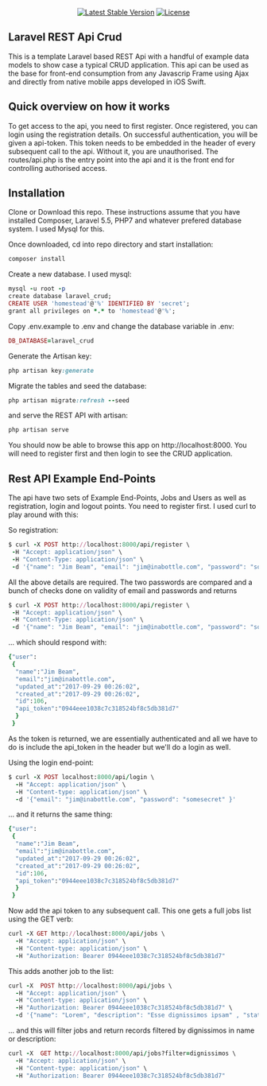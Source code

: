 
<p align="center">
<a href="https://packagist.org/packages/laravel/framework"><img src="https://poser.pugx.org/laravel/framework/v/stable.svg" alt="Latest Stable Version"></a>
<a href="https://packagist.org/packages/laravel/framework"><img src="https://poser.pugx.org/laravel/framework/license.svg" alt="License"></a>
</p>

## Laravel REST Api Crud
This is a template Laravel based REST Api with a handful of example data models to show case a typical CRUD application. This api can be used as the base for front-end consumption from any Javascrip Frame using Ajax and directly from native mobile apps developed in iOS Swift.

## Quick overview on how it works
To get access to the api, you need to first register. Once registered, you can login using the registration details. On successful authentication, you will be given a api-token. This token needs to be embedded in the header of every subsequent call to the api. Without it, you are unauthorised. The routes/api.php is the entry point into the api and it is the front end for controlling authorised access.

## Installation
Clone or Download this repo. These instructions assume that you have installed Composer, Laravel 5.5, PHP7 and whatever prefered database system. I used Mysql for this.

Once downloaded, cd into repo directory and start installation:

````ruby
composer install 
````

Create a new database. I used mysql:
````ruby
mysql -u root -p
create database laravel_crud;
CREATE USER 'homestead'@'%' IDENTIFIED BY 'secret';
grant all privileges on *.* to 'homestead'@'%';
````

Copy .env.example to .env and change the database variable in .env:
````ruby
DB_DATABASE=laravel_crud
````

Generate the Artisan key:
````ruby
php artisan key:generate
````

Migrate the tables and seed the database:
````ruby
php artisan migrate:refresh --seed
````

and serve the REST API with artisan:
````ruby
php artisan serve
````

You should now be able to browse this app on http://localhost:8000. You will need to register first and then login to see the CRUD application.

## Rest API Example End-Points
The api have two sets of Example End-Points, Jobs and Users as well as registration, login and logout points. You need to register first. I used curl to play around with this:

So registration:

````ruby
$ curl -X POST http://localhost:8000/api/register \
 -H "Accept: application/json" \
 -H "Content-Type: application/json" \
 -d '{"name": "Jim Beam", "email": "jim@inabottle.com", "password": "somesecret", "password_confirmation": "somesecret"}'
````

All the above details are required. The two passwords are compared and a bunch of checks done on validity of email and passwords and returns

````ruby
$ curl -X POST http://localhost:8000/api/register \
 -H "Accept: application/json" \
 -H "Content-Type: application/json" \
 -d '{"name": "Jim Beam", "email": "jim@inabottle.com", "password": "somesecret", "password_confirmation": "somesecret"}'
````
... which should respond with:

````ruby
{"user": 
 {
  "name":"Jim Beam",
  "email":"jim@inabottle.com",
  "updated_at":"2017-09-29 00:26:02",
  "created_at":"2017-09-29 00:26:02",
  "id":106,
  "api_token":"0944eee1038c7c318524bf8c5db381d7"
  }
 }
````
As the token is returned, we are essentially authenticated and all we have to do is include the api_token in the header but we'll do a login as well.

Using the login end-point:

````ruby
$ curl -X POST localhost:8000/api/login \
  -H "Accept: application/json" \
  -H "Content-type: application/json" \
  -d '{"email": "jim@inabottle.com", "password": "somesecret" }'
 ````

... and it returns the same thing:

````ruby
{"user": 
 {
  "name":"Jim Beam",
  "email":"jim@inabottle.com",
  "updated_at":"2017-09-29 00:26:02",
  "created_at":"2017-09-29 00:26:02",
  "id":106,
  "api_token":"0944eee1038c7c318524bf8c5db381d7"
  }
 }
````

Now add the api token to any subsequent call. This one gets a full jobs list using the GET verb:
````ruby
curl -X GET http://localhost:8000/api/jobs \
  -H "Accept: application/json" \
  -H "Content-type: application/json" \
  -H "Authorization: Bearer 0944eee1038c7c318524bf8c5db381d7" 
````

This adds another job to the list:

````ruby
curl -X  POST http://localhost:8000/api/jobs \
  -H "Accept: application/json" \
  -H "Content-type: application/json" \
  -H "Authorization: Bearer 0944eee1038c7c318524bf8c5db381d7" \
  -d '{"name": "Lorem", "description": "Esse dignissimos ipsam" , "status_id": 1, "progress": 2, "assignedto_id": 2}'
````

... and this will filter jobs and return records filtered by dignissimos in name or description:

````ruby
curl -X  GET http://localhost:8000/api/jobs?filter=dignissimos \
  -H "Accept: application/json" \
  -H "Content-type: application/json" \
  -H "Authorization: Bearer 0944eee1038c7c318524bf8c5db381d7" 
````

